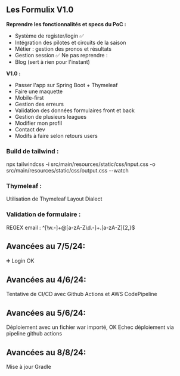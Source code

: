 ## Les Formulix V1.0

**Reprendre les fonctionnalités et specs du PoC :**
 - Système de register/login ✅
 - Intégration des pilotes et circuits de la saison
 - Métier : gestion des pronos et résultats
 - Gestion session ✅
Ne pas reprendre :
 - Blog (sert à rien pour l'instant)

**V1.0 :**
 - Passer l'app sur Spring Boot + Thymeleaf
 - Faire une maquette
 - Mobile-first
 - Gestion des erreurs
 - Validation des données formulaires front et back
 - Gestion de plusieurs leagues
 - Modifier mon profil
 - Contact dev
 - Modifs à faire selon retours users


### Build de tailwind :
npx tailwindcss -i src/main/resources/static/css/input.css -o src/main/resources/static/css/output.css --watch

### Thymeleaf :
Utilisation de Thymeleaf Layout Dialect

### Validation de formulaire :
REGEX email : ^[\w\.-]+@[a-zA-Z\d\.-]+\.[a-zA-Z]{2,}$

## Avancées au 7/5/24:

➕ Login OK


## Avancées au 4/6/24:
Tentative de CI/CD avec Github Actions et AWS CodePipeline

## Avancées au 5/6/24:
Déploiement avec un fichier war importé, OK
Echec déploiement via pipeline github actions

## Avancées au 8/8/24:
Mise à jour Gradle